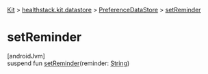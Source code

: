 
[Kit](../../../kit.html) > [healthstack.kit.datastore](../index.html) > [PreferenceDataStore](index.html) > [setReminder](set-reminder.html)



# setReminder



[androidJvm]\
suspend fun [setReminder](set-reminder.html)(reminder: [String](https://kotlinlang.org/api/latest/jvm/stdlib/kotlin/-string/index.html))




